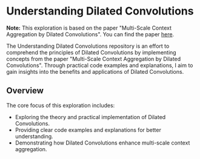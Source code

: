 # Understanding Dilated Convolutions

**Note:** This exploration is based on the paper "Multi-Scale Context Aggregation by Dilated Convolutions". You can find the paper [here](link_to_paper).

The Understanding Dilated Convolutions repository is an effort to comprehend the principles of Dilated Convolutions by implementing concepts from the paper "Multi-Scale Context Aggregation by Dilated Convolutions". Through practical code examples and explanations, I aim to gain insights into the benefits and applications of Dilated Convolutions.

## Overview

The core focus of this exploration includes:
- Exploring the theory and practical implementation of Dilated Convolutions.
- Providing clear code examples and explanations for better understanding.
- Demonstrating how Dilated Convolutions enhance multi-scale context aggregation.

